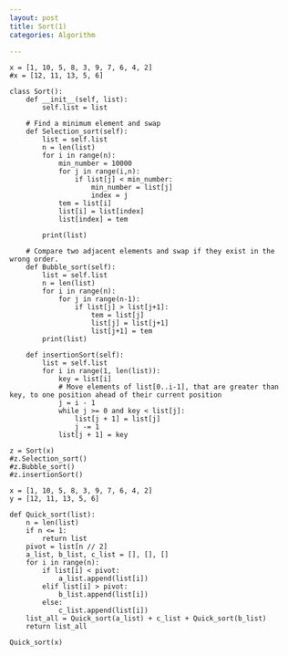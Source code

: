 ```yaml
---
layout: post
title: Sort(1)
categories: Algorithm

---
```







    x = [1, 10, 5, 8, 3, 9, 7, 6, 4, 2]
    #x = [12, 11, 13, 5, 6]

    class Sort():
        def __init__(self, list):
            self.list = list

        # Find a minimum element and swap
        def Selection_sort(self):
            list = self.list
            n = len(list)
            for i in range(n):
                min_number = 10000
                for j in range(i,n):
                    if list[j] < min_number:
                        min_number = list[j]
                        index = j
                tem = list[i]
                list[i] = list[index]
                list[index] = tem

            print(list)

        # Compare two adjacent elements and swap if they exist in the wrong order.
        def Bubble_sort(self):
            list = self.list
            n = len(list)
            for i in range(n):
                for j in range(n-1):
                    if list[j] > list[j+1]:
                        tem = list[j]
                        list[j] = list[j+1]
                        list[j+1] = tem
            print(list)

        def insertionSort(self):
            list = self.list
            for i in range(1, len(list)):
                key = list[i]
                # Move elements of list[0..i-1], that are greater than key, to one position ahead of their current position
                j = i - 1
                while j >= 0 and key < list[j]:
                    list[j + 1] = list[j]
                    j -= 1
                list[j + 1] = key

    z = Sort(x)
    #z.Selection_sort()
    #z.Bubble_sort()
    #z.insertionSort()

    x = [1, 10, 5, 8, 3, 9, 7, 6, 4, 2]
    y = [12, 11, 13, 5, 6]

    def Quick_sort(list):
        n = len(list)
        if n <= 1:
            return list
        pivot = list[n // 2]
        a_list, b_list, c_list = [], [], []
        for i in range(n):
            if list[i] < pivot:
                a_list.append(list[i])
            elif list[i] > pivot:
                b_list.append(list[i])
            else:
                c_list.append(list[i])
        list_all = Quick_sort(a_list) + c_list + Quick_sort(b_list)
        return list_all

    Quick_sort(x)
